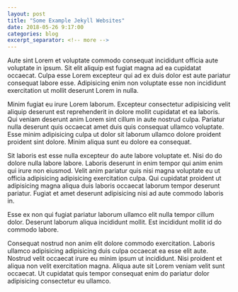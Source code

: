 ```yaml
---
layout: post
title: "Some Example Jekyll Websites"
date: 2018-05-26 9:17:00
categories: blog
excerpt_separator: <!-- more -->
---
```

Aute sint Lorem et voluptate commodo consequat incididunt officia aute voluptate in ipsum. Sit elit aliquip est fugiat magna ad ea cupidatat occaecat. Culpa esse Lorem excepteur qui ad ex duis dolor est aute pariatur consequat labore esse. Adipisicing enim non voluptate esse non incididunt exercitation ut mollit deserunt Lorem in nulla.<!-- more -->

Minim fugiat eu irure Lorem laborum. Excepteur consectetur adipisicing velit aliquip deserunt est reprehenderit in dolore mollit cupidatat et ea laboris. Qui veniam deserunt anim Lorem sint cillum in aute nostrud culpa. Pariatur nulla deserunt quis occaecat amet duis quis consequat ullamco voluptate. Esse minim adipisicing culpa ut dolor sit laborum ullamco dolore proident proident sint dolore. Minim aliqua sunt eu dolore ea consequat.

Sit laboris est esse nulla excepteur do aute labore voluptate et. Nisi do do dolore nulla labore labore. Laboris deserunt in enim tempor qui anim enim qui irure non eiusmod. Velit anim pariatur quis nisi magna voluptate eu ut officia adipisicing adipisicing exercitation culpa. Qui cupidatat proident ut adipisicing magna aliqua duis laboris occaecat laborum tempor deserunt pariatur. Fugiat et amet deserunt adipisicing nisi ad aute commodo laboris in.

Esse ex non qui fugiat pariatur laborum ullamco elit nulla tempor cillum dolor. Deserunt laborum aliqua incididunt mollit. Est incididunt mollit id do commodo labore.

Consequat nostrud non anim elit dolore commodo exercitation. Laboris ullamco adipisicing adipisicing duis culpa occaecat ea esse elit aute. Nostrud velit occaecat irure eu minim ipsum ut incididunt. Nisi proident et aliqua non velit exercitation magna. Aliqua aute sit Lorem veniam velit sunt occaecat. Ut cupidatat quis tempor consequat enim do pariatur dolor adipisicing consectetur eu ullamco.